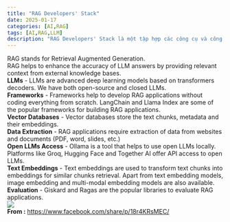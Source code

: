 ```yaml
---
title: "RAG Developers' Stack"
date: 2025-01-17
categories: [AI,RAG]
tags: [AI,RAG,LLM]
description: "RAG Developers' Stack là một tập hợp các công cụ và công nghệ được thiết kế để hỗ trợ các nhà phát triển trong việc xây dựng và triển khai các hệ thống tìm kiếm và truy xuất thông tin hiệu quả. Trong đó, RAG (Retrieval-Augmented Generation) là một phương pháp kết hợp giữa việc tìm kiếm dữ liệu từ các nguồn thông tin bên ngoài với khả năng tạo ngôn ngữ tự nhiên từ các mô hình AI hiện đại như GPT!."
---
```

RAG stands for Retrieval Augmented Generation.<br/>
RAG helps to enhance the accuracy of LLM answers by providing relevant context from external knowledge bases.<br/>
<b>LLMs</b> - LLMs are advanced deep learning models based on transformers decoders. We have both open-source and closed LLMs.<br/>
<b>Frameworks</b> - Frameworks help to develop RAG applications without coding everything from scratch. LangChain and Llama Index are some of the popular frameworks for building RAG applications. <br/>
<b>Vector Databases</b> - Vector databases store the text chunks, metadata and their embeddings. <br/>
<b>Data Extraction</b> - RAG applications require extraction of data from websites and documents (PDF, word, slides, etc.) <br/>
<b>Open LLMs Access</b> - Ollama is a tool that helps to use open LLMs locally. Platforms like Groq, Hugging Face and Together AI offer API access to open LLMs.<br/>
<b>Text Embeddings</b> - Text embeddings are used to transform text chunks into embeddings for similar chunks retrieval. Apart from text embedding models, image embedding and multi-modal embedding models are also available.<br/>
<b>Evaluation</b> - Giskard and Ragas are the popular libraries to evaluate RAG applications.<br/>
<img src="posts/RAG-stack-developer.jpg" />
<br/>
<b>From :</b> https://www.facebook.com/share/p/18r4KRsMEC/ 
